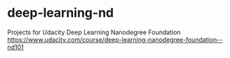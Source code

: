 # deep-learning-nd
Projects for Udacity Deep Learning Nanodegree Foundation
https://www.udacity.com/course/deep-learning-nanodegree-foundation--nd101
